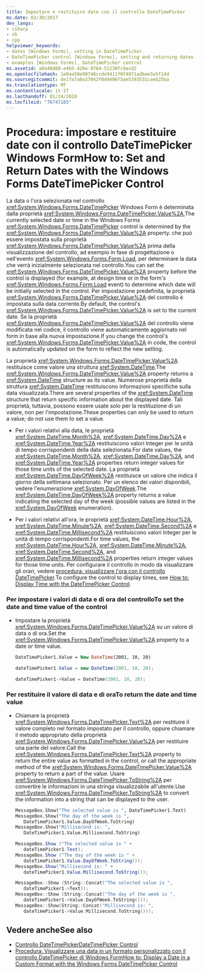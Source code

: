 ```yaml
---
title: Impostare e restituire date con il controllo DateTimePicker
ms.date: 03/30/2017
dev_langs:
- csharp
- vb
- cpp
helpviewer_keywords:
- dates [Windows Forms], setting in DateTimePicker
- DateTimePicker control [Windows Forms], setting and returning dates
- examples [Windows Forms], DateTimePicker control
ms.assetid: a8a48d68-e4b5-426e-9764-51230fc9acd2
ms.openlocfilehash: 1e0aa58e98748ccde9411f0f4871adbae3a5f14d
ms.sourcegitcommit: de17a7a0a37042f0d4406f5ae5393531caeb25ba
ms.translationtype: MT
ms.contentlocale: it-IT
ms.lasthandoff: 01/24/2020
ms.locfileid: "76747105"
---
```

# <a name="how-to-set-and-return-dates-with-the-windows-forms-datetimepicker-control"></a><span data-ttu-id="b604d-102">Procedura: impostare e restituire date con il controllo DateTimePicker Windows Form</span><span class="sxs-lookup"><span data-stu-id="b604d-102">How to: Set and Return Dates with the Windows Forms DateTimePicker Control</span></span>
<span data-ttu-id="b604d-103">La data o l'ora selezionata nel controllo <xref:System.Windows.Forms.DateTimePicker> Windows Form è determinata dalla proprietà <xref:System.Windows.Forms.DateTimePicker.Value%2A>,</span><span class="sxs-lookup"><span data-stu-id="b604d-103">The currently selected date or time in the Windows Forms <xref:System.Windows.Forms.DateTimePicker> control is determined by the <xref:System.Windows.Forms.DateTimePicker.Value%2A> property.</span></span> <span data-ttu-id="b604d-104">che può essere impostata sulla proprietà <xref:System.Windows.Forms.DateTimePicker.Value%2A> prima della visualizzazione del controllo, ad esempio in fase di progettazione o nell'evento <xref:System.Windows.Forms.Form.Load>, per determinare la data che verrà inizialmente selezionata nel controllo.</span><span class="sxs-lookup"><span data-stu-id="b604d-104">You can set the <xref:System.Windows.Forms.DateTimePicker.Value%2A> property before the control is displayed (for example, at design time or in the form's <xref:System.Windows.Forms.Form.Load> event) to determine which date will be initially selected in the control.</span></span> <span data-ttu-id="b604d-105">Per impostazione predefinita, la proprietà <xref:System.Windows.Forms.DateTimePicker.Value%2A> del controllo è impostata sulla data corrente.</span><span class="sxs-lookup"><span data-stu-id="b604d-105">By default, the control's <xref:System.Windows.Forms.DateTimePicker.Value%2A> is set to the current date.</span></span> <span data-ttu-id="b604d-106">Se la proprietà <xref:System.Windows.Forms.DateTimePicker.Value%2A> del controllo viene modificata nel codice, il controllo viene automaticamente aggiornato nel form in base alla nuova impostazione.</span><span class="sxs-lookup"><span data-stu-id="b604d-106">If you change the control's <xref:System.Windows.Forms.DateTimePicker.Value%2A> in code, the control is automatically updated on the form to reflect the new setting.</span></span>  
  
 <span data-ttu-id="b604d-107">La proprietà <xref:System.Windows.Forms.DateTimePicker.Value%2A> restituisce come valore una struttura <xref:System.DateTime>.</span><span class="sxs-lookup"><span data-stu-id="b604d-107">The <xref:System.Windows.Forms.DateTimePicker.Value%2A> property returns a <xref:System.DateTime> structure as its value.</span></span> <span data-ttu-id="b604d-108">Numerose proprietà della struttura <xref:System.DateTime> restituiscono informazioni specifiche sulla data visualizzata.</span><span class="sxs-lookup"><span data-stu-id="b604d-108">There are several properties of the <xref:System.DateTime> structure that return specific information about the displayed date.</span></span> <span data-ttu-id="b604d-109">Tali proprietà, tuttavia, possono essere usate solo per la restituzione di un valore, non per l'impostazione.</span><span class="sxs-lookup"><span data-stu-id="b604d-109">These properties can only be used to return a value; do not use them to set a value.</span></span>  
  
- <span data-ttu-id="b604d-110">Per i valori relativi alla data, le proprietà <xref:System.DateTime.Month%2A>, <xref:System.DateTime.Day%2A> e <xref:System.DateTime.Year%2A> restituiscono valori Integer per le unità di tempo corrispondenti della data selezionata.</span><span class="sxs-lookup"><span data-stu-id="b604d-110">For date values, the <xref:System.DateTime.Month%2A>, <xref:System.DateTime.Day%2A>, and <xref:System.DateTime.Year%2A> properties return integer values for those time units of the selected date.</span></span> <span data-ttu-id="b604d-111">La proprietà <xref:System.DateTime.DayOfWeek%2A> restituisce un valore che indica il giorno della settimana selezionato. Per un elenco dei valori disponibili, vedere l'enumerazione <xref:System.DayOfWeek>.</span><span class="sxs-lookup"><span data-stu-id="b604d-111">The <xref:System.DateTime.DayOfWeek%2A> property returns a value indicating the selected day of the week (possible values are listed in the <xref:System.DayOfWeek> enumeration).</span></span>  
  
- <span data-ttu-id="b604d-112">Per i valori relativi all'ora, le proprietà <xref:System.DateTime.Hour%2A>, <xref:System.DateTime.Minute%2A>, <xref:System.DateTime.Second%2A> e <xref:System.DateTime.Millisecond%2A> restituiscono valori Integer per le unità di tempo corrispondenti.</span><span class="sxs-lookup"><span data-stu-id="b604d-112">For time values, the <xref:System.DateTime.Hour%2A>, <xref:System.DateTime.Minute%2A>, <xref:System.DateTime.Second%2A>, and <xref:System.DateTime.Millisecond%2A> properties return integer values for those time units.</span></span> <span data-ttu-id="b604d-113">Per configurare il controllo in modo da visualizzare gli orari, vedere [procedura: visualizzare l'ora con il controllo DateTimePicker](how-to-display-time-with-the-datetimepicker-control.md).</span><span class="sxs-lookup"><span data-stu-id="b604d-113">To configure the control to display times, see [How to: Display Time with the DateTimePicker Control](how-to-display-time-with-the-datetimepicker-control.md).</span></span>  
  
### <a name="to-set-the-date-and-time-value-of-the-control"></a><span data-ttu-id="b604d-114">Per impostare i valori di data e di ora del controllo</span><span class="sxs-lookup"><span data-stu-id="b604d-114">To set the date and time value of the control</span></span>  
  
- <span data-ttu-id="b604d-115">Impostare la proprietà <xref:System.Windows.Forms.DateTimePicker.Value%2A> su un valore di data o di ora.</span><span class="sxs-lookup"><span data-stu-id="b604d-115">Set the <xref:System.Windows.Forms.DateTimePicker.Value%2A> property to a date or time value.</span></span>  
  
    ```vb  
    DateTimePicker1.Value = New DateTime(2001, 10, 20)  
    ```  
  
    ```csharp  
    dateTimePicker1.Value = new DateTime(2001, 10, 20);  
    ```  
  
    ```cpp  
    dateTimePicker1->Value = DateTime(2001, 10, 20);  
    ```  
  
### <a name="to-return-the-date-and-time-value"></a><span data-ttu-id="b604d-116">Per restituire il valore di data e di ora</span><span class="sxs-lookup"><span data-stu-id="b604d-116">To return the date and time value</span></span>  
  
- <span data-ttu-id="b604d-117">Chiamare la proprietà <xref:System.Windows.Forms.DateTimePicker.Text%2A> per restituire il valore completo nel formato impostato per il controllo, oppure chiamare il metodo appropriato della proprietà <xref:System.Windows.Forms.DateTimePicker.Value%2A> per restituire una parte del valore.</span><span class="sxs-lookup"><span data-stu-id="b604d-117">Call the <xref:System.Windows.Forms.DateTimePicker.Text%2A> property to return the entire value as formatted in the control, or call the appropriate method of the <xref:System.Windows.Forms.DateTimePicker.Value%2A> property to return a part of the value.</span></span> <span data-ttu-id="b604d-118">Usare <xref:System.Windows.Forms.DateTimePicker.ToString%2A> per convertire le informazioni in una stringa visualizzabile all'utente.</span><span class="sxs-lookup"><span data-stu-id="b604d-118">Use <xref:System.Windows.Forms.DateTimePicker.ToString%2A> to convert the information into a string that can be displayed to the user.</span></span>  
  
    ```vb  
    MessageBox.Show("The selected value is ", DateTimePicker1.Text)  
    MessageBox.Show("The day of the week is ",   
       DateTimePicker1.Value.DayOfWeek.ToString)  
    MessageBox.Show("Millisecond is: ",   
       DateTimePicker1.Value.Millisecond.ToString)  
    ```  
  
    ```csharp  
    MessageBox.Show ("The selected value is " +   
       dateTimePicker1.Text);  
    MessageBox.Show ("The day of the week is " +   
       dateTimePicker1.Value.DayOfWeek.ToString());  
    MessageBox.Show("Millisecond is: " +   
       dateTimePicker1.Value.Millisecond.ToString());  
    ```  
  
    ```cpp  
    MessageBox::Show (String::Concat("The selected value is ",  
       dateTimePicker1->Text));  
    MessageBox::Show (String::Concat("The day of the week is ",  
       dateTimePicker1->Value.DayOfWeek.ToString()));  
    MessageBox::Show(String::Concat("Millisecond is: ",  
       dateTimePicker1->Value.Millisecond.ToString()));  
    ```  
  
## <a name="see-also"></a><span data-ttu-id="b604d-119">Vedere anche</span><span class="sxs-lookup"><span data-stu-id="b604d-119">See also</span></span>

- [<span data-ttu-id="b604d-120">Controllo DateTimePicker</span><span class="sxs-lookup"><span data-stu-id="b604d-120">DateTimePicker Control</span></span>](datetimepicker-control-windows-forms.md)
- [<span data-ttu-id="b604d-121">Procedura: Visualizzare una data in un formato personalizzato con il controllo DateTimePicker di Windows Form</span><span class="sxs-lookup"><span data-stu-id="b604d-121">How to: Display a Date in a Custom Format with the Windows Forms DateTimePicker Control</span></span>](display-a-date-in-a-custom-format-with-wf-datetimepicker-control.md)
